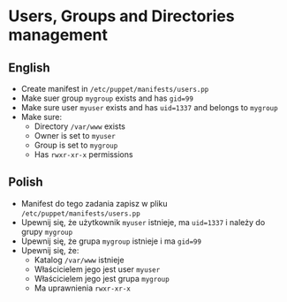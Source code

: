 # Users, Groups and Directories management

## English

- Create manifest in `/etc/puppet/manifests/users.pp`
- Make suer group `mygroup` exists and has `gid=99`
- Make sure user `myuser` exists and has `uid=1337` and belongs to `mygroup`
- Make sure:
    - Directory `/var/www` exists
    - Owner is set to `myuser`
    - Group is set to `mygroup`
    - Has `rwxr-xr-x` permissions

## Polish

- Manifest do tego zadania zapisz w pliku `/etc/puppet/manifests/users.pp`
- Upewnij się, że użytkownik `myuser` istnieje, ma `uid=1337` i należy do grupy `mygroup`
- Upewnij się, że grupa `mygroup` istnieje i ma `gid=99`
- Upewnij się, że:
    - Katalog `/var/www` istnieje
    - Właścicielem jego jest user `myuser`
    - Właścicielem jego jest grupa `mygroup`
    - Ma uprawnienia `rwxr-xr-x`
